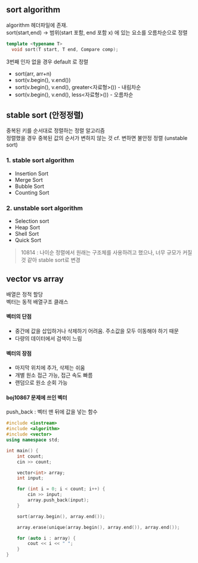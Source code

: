 ## sort algorithm
algorithm 헤더파일에 존재. <br>
sort(start,end) -> 범위(start 포함, end 포함 x) 에 있는 요소를 오름차순으로 정렬 <br>
 
```c++
template <typename T>
  void sort(T start, T end, Compare comp);
```
3번째 인자 없을 경우 default 로 정렬
* sort(arr, arr+n) <br>
* sort(v.begin(), v.end()) <br>
* sort(v.begin(), v.end(), greater<자료형>()) - 내림차순 <br>
* sort(v.begin(), v.end(), less<자료형>()) - 오름차순 <br>
  
  
## stable sort (안정정렬)
중복된 키를 순서대로 정렬하는 정렬 알고리즘<br>
  정렬했을 경우 중복된 값의 순서가 변하지 않는 것 cf. 변하면 불안정 정렬 (unstable sort)

### 1. stable sort algorithm <br>
* Insertion Sort
* Merge Sort
* Bubble Sort
* Counting Sort
### 2. unstable sort algorithm <br>
* Selection sort
* Heap Sort
* Shell Sort
* Quick Sort

> 10814 : 나이순 정렬에서 원래는 구조체를 사용하려고 했으나, 너무 규모가 커질 것 같아 stable sort로 변경

## vector vs array
배열은 정적 할당 <br>
벡터는 동적 배열구조 클래스 <br>

#### 벡터의 단점
- 중간에 값을 삽입하거나 삭제하기 어려움. 주소값을 모두 이동해야 하기 때문
- 다량의 데이터에서 검색이 느림
#### 벡터의 장점
- 마지막 위치에 추가, 삭제는 쉬움
- 개별 원소 접근 가능, 접근 속도 빠름
- 랜덤으로 원소 순회 가능

#### boj10867 문제에 쓰인 벡터 
push_back : 벡터 맨 뒤에 값을 넣는 함수 <br>
```c++
#include <iostream>
#include <algorithm>
#include <vector>
using namespace std;

int main() {
	int count;
	cin >> count;

	vector<int> array;
	int input;

	for (int i = 0; i < count; i++) {
		cin >> input;
		array.push_back(input);
	}

	sort(array.begin(), array.end());

	array.erase(unique(array.begin(), array.end()), array.end());

	for (auto i : array) {
		cout << i << " ";
	}
}
```
